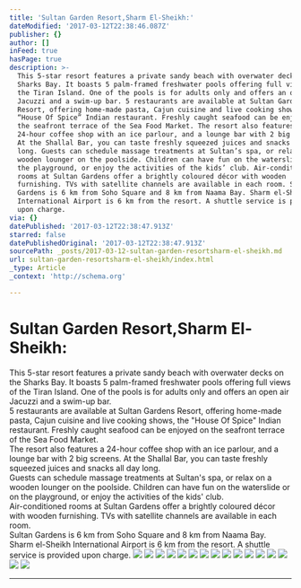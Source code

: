 ```yaml
---
title: 'Sultan Garden Resort,Sharm El-Sheikh:'
dateModified: '2017-03-12T22:38:46.087Z'
publisher: {}
author: []
inFeed: true
hasPage: true
description: >-
  This 5-star resort features a private sandy beach with overwater decks on the
  Sharks Bay. It boasts 5 palm-framed freshwater pools offering full views of
  the Tiran Island. One of the pools is for adults only and offers an open air
  Jacuzzi and a swim-up bar. 5 restaurants are available at Sultan Gardens
  Resort, offering home-made pasta, Cajun cuisine and live cooking shows, the
  “House Of Spice” Indian restaurant. Freshly caught seafood can be enjoyed on
  the seafront terrace of the Sea Food Market. The resort also features a
  24-hour coffee shop with an ice parlour, and a lounge bar with 2 big screens.
  At the Shallal Bar, you can taste freshly squeezed juices and snacks all day
  long. Guests can schedule massage treatments at Sultan’s spa, or relax on a
  wooden lounger on the poolside. Children can have fun on the waterslide or on
  the playground, or enjoy the activities of the kids’ club. Air-conditioned
  rooms at Sultan Gardens offer a brightly coloured décor with wooden
  furnishing. TVs with satellite channels are available in each room. Sultan
  Gardens is 6 km from Soho Square and 8 km from Naama Bay. Sharm el-Sheikh
  International Airport is 6 km from the resort. A shuttle service is provided
  upon charge.
via: {}
datePublished: '2017-03-12T22:38:47.913Z'
starred: false
datePublishedOriginal: '2017-03-12T22:38:47.913Z'
sourcePath: _posts/2017-03-12-sultan-garden-resortsharm-el-sheikh.md
url: sultan-garden-resortsharm-el-sheikh/index.html
_type: Article
_context: 'http://schema.org'

---
```

# Sultan Garden Resort,Sharm El-Sheikh:

This 5-star resort features a private sandy beach with overwater decks on the Sharks Bay. It boasts 5 palm-framed freshwater pools offering full views of the Tiran Island. One of the pools is for adults only and offers an open air Jacuzzi and a swim-up bar.   
5 restaurants are available at Sultan Gardens Resort, offering home-made pasta, Cajun cuisine and live cooking shows, the "House Of Spice" Indian restaurant. Freshly caught seafood can be enjoyed on the seafront terrace of the Sea Food Market.   
The resort also features a 24-hour coffee shop with an ice parlour, and a lounge bar with 2 big screens. At the Shallal Bar, you can taste freshly squeezed juices and snacks all day long.   
Guests can schedule massage treatments at Sultan's spa, or relax on a wooden lounger on the poolside. Children can have fun on the waterslide or on the playground, or enjoy the activities of the kids' club.   
Air-conditioned rooms at Sultan Gardens offer a brightly coloured décor with wooden furnishing. TVs with satellite channels are available in each room.   
Sultan Gardens is 6 km from Soho Square and 8 km from Naama Bay. Sharm el-Sheikh International Airport is 6 km from the resort. A shuttle service is provided upon charge.
![](https://the-grid-user-content.s3-us-west-2.amazonaws.com/389620d3-98c3-4841-812e-9194d6b208aa.jpg)
![](https://the-grid-user-content.s3-us-west-2.amazonaws.com/77221881-f538-404c-bbf0-849e2e193f11.jpg)
![](https://the-grid-user-content.s3-us-west-2.amazonaws.com/53ea60f5-5ca9-44cc-a937-4d8daa027333.jpg)
![](https://the-grid-user-content.s3-us-west-2.amazonaws.com/b9eaa010-6155-4784-98fa-d9314fedf1d6.jpg)
![](https://the-grid-user-content.s3-us-west-2.amazonaws.com/8e0060a7-2a36-4f24-bf33-56874b866aae.jpg)
![](https://the-grid-user-content.s3-us-west-2.amazonaws.com/00ca5627-7958-4b71-8176-1b8003bba3fc.jpg)
![](https://the-grid-user-content.s3-us-west-2.amazonaws.com/bb1ea9d5-ea7d-4f55-9738-6d36051d633c.jpg)
![](https://the-grid-user-content.s3-us-west-2.amazonaws.com/26364906-b9ed-4031-b736-2e40c05c47c5.jpg)
![](https://the-grid-user-content.s3-us-west-2.amazonaws.com/3e37b353-393c-4fa9-9ccb-9307c1845113.jpg)
![](https://the-grid-user-content.s3-us-west-2.amazonaws.com/bd1f3164-2b83-4387-a273-9295a5e34ff8.jpg)
![](https://the-grid-user-content.s3-us-west-2.amazonaws.com/cef354f4-a275-40a8-9f69-0ada43fd6a80.jpg)
![](https://the-grid-user-content.s3-us-west-2.amazonaws.com/788fc988-acec-4362-9901-f07aa5a8a374.jpg)
![](https://the-grid-user-content.s3-us-west-2.amazonaws.com/0d546af9-988f-4f79-8325-b4430cf5c4df.jpg)
![](https://the-grid-user-content.s3-us-west-2.amazonaws.com/5ae7fa0a-e159-499b-8b39-fd6f9d8e6b31.jpg)
![](https://the-grid-user-content.s3-us-west-2.amazonaws.com/21609dd3-da3d-4339-aeb8-b5436706f500.jpg)
![](https://the-grid-user-content.s3-us-west-2.amazonaws.com/e741828d-5390-4097-91ee-df521cd6f0d3.jpg)

---